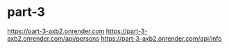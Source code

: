 ﻿# part-3
https://part-3-axb2.onrender.com
https://part-3-axb2.onrender.com/api/persons
https://part-3-axb2.onrender.com/api/info
